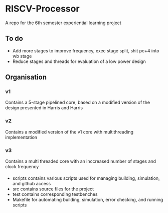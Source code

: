 # RISCV-Processor
A repo for the 6th semester experiential learning project

## To do
- Add more stages to improve frequency, exec stage split, shit pc+4 into wb stage
- Reduce stages and threads for evaluation of a low power design

## Organisation
### v1
Contains a 5-stage pipelined core, based on a modified version of the design presented in Harris and Harris
### v2
Contains a modified version of the v1 core with multithreading implementation
### v3
Contains a multi threaded core with an inccreased number of stages and clock frequency
####
- scripts contains various scripts used for managing building, simulation, and github access
- src contains source files for the project
- test contains corresponding testbenches
- Makefile for automating building, simulation, error checking, and running scripts
